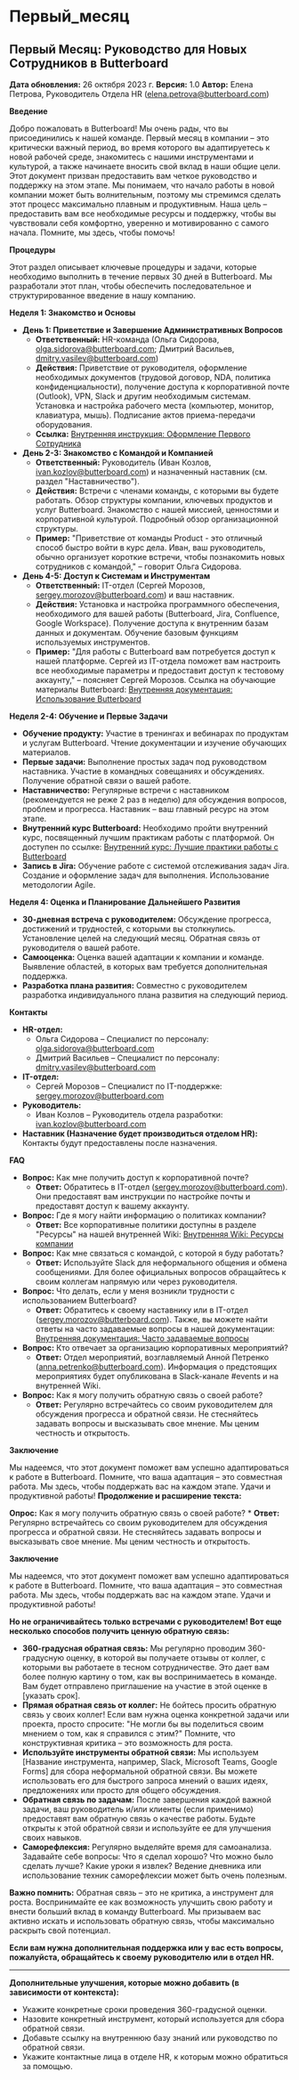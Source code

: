 # Первый_месяц

## Первый Месяц: Руководство для Новых Сотрудников в Butterboard

**Дата обновления:** 26 октября 2023 г.
**Версия:** 1.0
**Автор:** Елена Петрова, Руководитель Отдела HR (elena.petrova@butterboard.com)

**Введение**

Добро пожаловать в Butterboard! Мы очень рады, что вы присоединились к нашей команде. Первый месяц в компании – это критически важный период, во время которого вы адаптируетесь к новой рабочей среде, знакомитесь с нашими инструментами и культурой, а также начинаете вносить свой вклад в наши общие цели. Этот документ призван предоставить вам четкое руководство и поддержку на этом этапе. Мы понимаем, что начало работы в новой компании может быть волнительным, поэтому мы стремимся сделать этот процесс максимально плавным и продуктивным.  Наша цель – предоставить вам все необходимые ресурсы и поддержку, чтобы вы чувствовали себя комфортно, уверенно и мотивированно с самого начала.  Помните, мы здесь, чтобы помочь!

**Процедуры**

Этот раздел описывает ключевые процедуры и задачи, которые необходимо выполнить в течение первых 30 дней в Butterboard.  Мы разработали этот план, чтобы обеспечить последовательное и структурированное введение в нашу компанию.

**Неделя 1: Знакомство и Основы**

* **День 1: Приветствие и Завершение Административных Вопросов**
    * **Ответственный:** HR-команда (Ольга Сидорова, olga.sidorova@butterboard.com;  Дмитрий Васильев, dmitry.vasilev@butterboard.com)
    * **Действия:**  Приветствие от руководителя, оформление необходимых документов (трудовой договор, NDA, политика конфиденциальности), получение доступа к корпоративной почте (Outlook), VPN, Slack и другим необходимым системам. Установка и настройка рабочего места (компьютер, монитор, клавиатура, мышь).  Подписание актов приема-передачи оборудования.
    * **Ссылка:** [Внутренняя инструкция: Оформление Первого Сотрудника](https://wiki.butterboard.com/first-employee-onboarding)
* **День 2-3: Знакомство с Командой и Компанией**
    * **Ответственный:** Руководитель (Иван Козлов, ivan.kozlov@butterboard.com) и назначенный наставник (см. раздел "Наставничество").
    * **Действия:**  Встречи с членами команды, с которыми вы будете работать.  Обзор структуры компании, ключевых продуктов и услуг Butterboard.  Знакомство с нашей миссией, ценностями и корпоративной культурой.  Подробный обзор организационной структуры.
    * **Пример:**  "Приветствие от команды Product - это отличный способ быстро войти в курс дела. Иван, ваш руководитель, обычно организует короткие встречи, чтобы познакомить новых сотрудников с командой," – говорит Ольга Сидорова.
* **День 4-5: Доступ к Системам и Инструментам**
    * **Ответственный:** IT-отдел (Сергей Морозов, sergey.morozov@butterboard.com) и ваш наставник.
    * **Действия:**  Установка и настройка программного обеспечения, необходимого для вашей работы (Butterboard, Jira, Confluence, Google Workspace). Получение доступа к внутренним базам данных и документам. Обучение базовым функциям используемых инструментов.
    * **Пример:**  "Для работы с Butterboard вам потребуется доступ к нашей платформе. Сергей из IT-отдела поможет вам настроить все необходимые параметры и предоставит доступ к тестовому аккаунту," – поясняет Сергей Морозов.  Ссылка на обучающие материалы Butterboard: [Внутренняя документация: Использование Butterboard](https://wiki.butterboard.com/butterboard-usage)

**Неделя 2-4: Обучение и Первые Задачи**

* **Обучение продукту:**  Участие в тренингах и вебинарах по продуктам и услугам Butterboard.  Чтение документации и изучение обучающих материалов.
* **Первые задачи:**  Выполнение простых задач под руководством наставника.  Участие в командных совещаниях и обсуждениях.  Получение обратной связи о вашей работе.
* **Наставничество:**  Регулярные встречи с наставником (рекомендуется не реже 2 раз в неделю) для обсуждения вопросов, проблем и прогресса. Наставник – ваш главный ресурс на этом этапе.
* **Внутренний курс Butterboard:**  Необходимо пройти внутренний курс, посвященный лучшим практикам работы с платформой.  Он доступен по ссылке: [Внутренний курс: Лучшие практики работы с Butterboard](https://learning.butterboard.com/butterboard-best-practices)
* **Запись в Jira:**  Обучение работе с системой отслеживания задач Jira.  Создание и оформление задач для выполнения.  Использование методологии Agile.

**Неделя 4:  Оценка и Планирование Дальнейшего Развития**

* **30-дневная встреча с руководителем:**  Обсуждение прогресса, достижений и трудностей, с которыми вы столкнулись.  Установление целей на следующий месяц.  Обратная связь от руководителя о вашей работе.
* **Самооценка:**  Оценка вашей адаптации к компании и команде.  Выявление областей, в которых вам требуется дополнительная поддержка.
* **Разработка плана развития:**  Совместно с руководителем разработка индивидуального плана развития на следующий период.

**Контакты**

* **HR-отдел:**
    * Ольга Сидорова – Специалист по персоналу: olga.sidorova@butterboard.com
    * Дмитрий Васильев – Специалист по персоналу: dmitry.vasilev@butterboard.com
* **IT-отдел:**
    * Сергей Морозов – Специалист по IT-поддержке: sergey.morozov@butterboard.com
* **Руководитель:**
    * Иван Козлов – Руководитель отдела разработки: ivan.kozlov@butterboard.com
* **Наставник (Назначение будет производиться отделом HR):**  Контакты будут предоставлены после назначения.

**FAQ**

* **Вопрос:**  Как мне получить доступ к корпоративной почте?
    * **Ответ:**  Обратитесь в IT-отдел (sergey.morozov@butterboard.com).  Они предоставят вам инструкции по настройке почты и предоставят доступ к вашему аккаунту.
* **Вопрос:**  Где я могу найти информацию о политиках компании?
    * **Ответ:**  Все корпоративные политики доступны в разделе "Ресурсы" на нашей внутренней Wiki: [Внутренняя Wiki: Ресурсы компании](https://wiki.butterboard.com/resources)
* **Вопрос:**  Как мне связаться с командой, с которой я буду работать?
    * **Ответ:**  Используйте Slack для неформального общения и обмена сообщениями.  Для более официальных вопросов обращайтесь к своим коллегам напрямую или через руководителя.
* **Вопрос:**  Что делать, если у меня возникли трудности с использованием Butterboard?
    * **Ответ:**  Обратитесь к своему наставнику или в IT-отдел (sergey.morozov@butterboard.com).  Также, вы можете найти ответы на часто задаваемые вопросы в нашей документации: [Внутренняя документация: Часто задаваемые вопросы](https://wiki.butterboard.com/faq)
* **Вопрос:**  Кто отвечает за организацию корпоративных мероприятий?
    * **Ответ:**  Отдел мероприятий, возглавляемый Анной Петренко (anna.petrenko@butterboard.com).  Информация о предстоящих мероприятиях будет опубликована в Slack-канале #events и на внутренней Wiki.
* **Вопрос:**  Как я могу получить обратную связь о своей работе?
    * **Ответ:**  Регулярно встречайтесь со своим руководителем для обсуждения прогресса и обратной связи.  Не стесняйтесь задавать вопросы и высказывать свое мнение.  Мы ценим честность и открытость.

**Заключение**

Мы надеемся, что этот документ поможет вам успешно адаптироваться к работе в Butterboard. Помните, что ваша адаптация – это совместная работа.  Мы здесь, чтобы поддержать вас на каждом этапе.  Удачи и продуктивной работы!
**Продолжение и расширение текста:**

**Опрос:** Как я могу получить обратную связь о своей работе?
    * **Ответ:** Регулярно встречайтесь со своим руководителем для обсуждения прогресса и обратной связи. Не стесняйтесь задавать вопросы и высказывать свое мнение. Мы ценим честность и открытость.

**Заключение**

Мы надеемся, что этот документ поможет вам успешно адаптироваться к работе в Butterboard. Помните, что ваша адаптация – это совместная работа. Мы здесь, чтобы поддержать вас на каждом этапе. Удачи и продуктивной работы!

**Но не ограничивайтесь только встречами с руководителем! Вот еще несколько способов получить ценную обратную связь:**

* **360-градусная обратная связь:** Мы регулярно проводим 360-градусную оценку, в которой вы получаете отзывы от коллег, с которыми вы работаете в тесном сотрудничестве.  Это дает вам более полную картину о том, как вы воспринимаетесь в команде.  Вам будет отправлено приглашение на участие в этой оценке в [указать срок].
* **Прямая обратная связь от коллег:** Не бойтесь просить обратную связь у своих коллег!  Если вам нужна оценка конкретной задачи или проекта, просто спросите: "Не могли бы вы поделиться своим мнением о том, как я справился с этим?"  Помните, что конструктивная критика – это возможность для роста.
* **Используйте инструменты обратной связи:** Мы используем [Название инструмента, например, Slack, Microsoft Teams, Google Forms] для сбора неформальной обратной связи.  Вы можете использовать его для быстрого запроса мнений о ваших идеях, предложениях или просто для общего обсуждения.
* **Обратная связь по задачам:** После завершения каждой важной задачи, ваш руководитель и/или клиенты (если применимо) предоставят вам обратную связь о качестве работы.  Будьте открыты к этой обратной связи и используйте ее для улучшения своих навыков.
* **Саморефлексия:** Регулярно выделяйте время для самоанализа.  Задавайте себе вопросы: Что я сделал хорошо? Что можно было сделать лучше?  Какие уроки я извлек?  Ведение дневника или использование техник саморефлексии может быть очень полезным.

**Важно помнить:** Обратная связь – это не критика, а инструмент для роста.  Воспринимайте ее как возможность улучшить свою работу и внести больший вклад в команду Butterboard.  Мы призываем вас активно искать и использовать обратную связь, чтобы максимально раскрыть свой потенциал.

**Если вам нужна дополнительная поддержка или у вас есть вопросы, пожалуйста, обращайтесь к своему руководителю или в отдел HR.**

---

**Дополнительные улучшения, которые можно добавить (в зависимости от контекста):**

*   Укажите конкретные сроки проведения 360-градусной оценки.
*   Назовите конкретный инструмент, который используется для сбора обратной связи.
*   Добавьте ссылку на внутреннюю базу знаний или руководство по обратной связи.
*   Укажите контактные лица в отделе HR, к которым можно обратиться за помощью.
